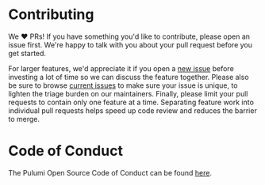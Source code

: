 # Contributing

We :heart: PRs! If you have something you'd like to contribute, please open an
issue first. We're happy to talk with you about your pull request before you get
started.

For larger features, we'd appreciate it if you open a [new issue](https://github.com/pulumi/actions/issues/new) before investing a lot of time so we can discuss the feature together.
Please also be sure to browse [current issues](https://github.com/pulumi/actions/issues) to make sure your issue is unique, to lighten the triage burden on our maintainers.
Finally, please limit your pull requests to contain only one feature at a time. Separating feature work into individual pull requests helps speed up code review and reduces the barrier to merge.

# Code of Conduct

The Pulumi Open Source Code of Conduct can be found [here](https://github.com/pulumi/pulumi/blob/ae098e40591997e75673c241fa7978e911fc0eb0/CODE-OF-CONDUCT.md).
